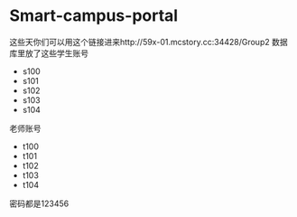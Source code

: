 # Smart-campus-portal
这些天你们可以用这个链接进来http://59x-01.mcstory.cc:34428/Group2
数据库里放了这些学生账号
+ s100
+ s101
+ s102
+ s103
+ s104

老师账号
+ t100
+ t101
+ t102
+ t103
+ t104

密码都是123456

